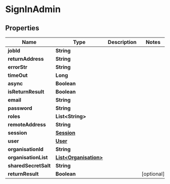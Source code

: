 

# SignInAdmin


## Properties

| Name | Type | Description | Notes |
|------------ | ------------- | ------------- | -------------|
|**jobId** | **String** |  |  |
|**returnAddress** | **String** |  |  |
|**errorStr** | **String** |  |  |
|**timeOut** | **Long** |  |  |
|**async** | **Boolean** |  |  |
|**isReturnResult** | **Boolean** |  |  |
|**email** | **String** |  |  |
|**password** | **String** |  |  |
|**roles** | **List&lt;String&gt;** |  |  |
|**remoteAddress** | **String** |  |  |
|**session** | [**Session**](Session.md) |  |  |
|**user** | [**User**](User.md) |  |  |
|**organisationId** | **String** |  |  |
|**organisationList** | [**List&lt;Organisation&gt;**](Organisation.md) |  |  |
|**sharedSecretSalt** | **String** |  |  |
|**returnResult** | **Boolean** |  |  [optional] |



